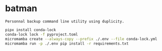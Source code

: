 # batman

`Personnal backup command line utility using duplicity.`


```bash
pipx install conda-lock
conda-lock lock -f pyproject.toml
micromamba create --always-copy --prefix ./.env --file conda-lock.yml
micromamba run -p ./.env pip install -r requirements.txt
```
